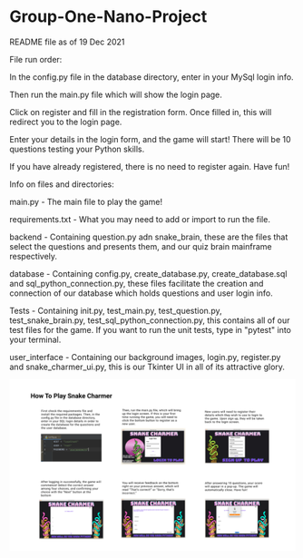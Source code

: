 # Group-One-Nano-Project
README file as of 19 Dec 2021

File run order:

In the config.py file in the database directory, enter in your MySql login info.

Then run the main.py file which will show the login page.

Click on register and fill in the registration form. Once filled in, this will redirect you to the login page.

Enter your details in the login form, and the game will start! There will be 10 questions testing your Python skills.

If you have already registered, there is no need to register again. Have fun!

Info on files and directories:

main.py - The main file to play the game!

requirements.txt - What you may need to add or import to run the file.

backend - Containing question.py adn snake_brain, these are the files that select the questions and presents them, and our quiz brain mainframe respectively.

database - Containing config.py, create_database.py, create_database.sql and sql_python_connection.py, these files facilitate the creation and connection of our database which holds questions and user login info.

Tests - Containing init.py, test_main.py, test_question.py, test_snake_brain.py, test_sql_python_connection.py, this contains all of our test files for the game. If you want to run the unit tests, type in "pytest" into your terminal.

user_interface - Containing our background images, login.py, register.py and snake_charmer_ui.py, this is our Tkinter UI in all of its attractive glory.

![alt text](https://raw.githubusercontent.com/serioh/Group-One-Nano-Project/doreen_final_tweaks/Readme/How_To_Play.png?raw=true)
